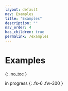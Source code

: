 ```yaml
---
layout: default
nav: Examples
title: "Examples"
description: ""
nav_order: 4
has_children: true
permalink: /examples
---
```


# Examples
{: .no_toc }

in progress
{: .fs-6 .fw-300 }
